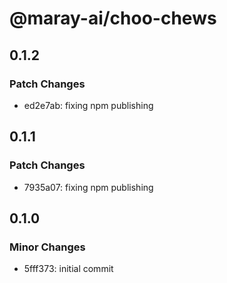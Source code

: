 # @maray-ai/choo-chews

## 0.1.2

### Patch Changes

- ed2e7ab: fixing npm publishing

## 0.1.1

### Patch Changes

- 7935a07: fixing npm publishing

## 0.1.0

### Minor Changes

- 5fff373: initial commit
